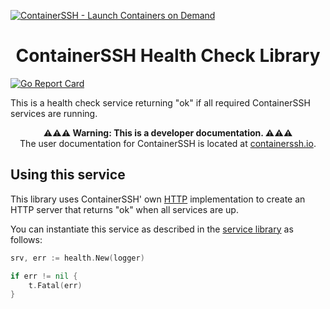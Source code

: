 [![ContainerSSH - Launch Containers on Demand](https://containerssh.github.io/images/logo-for-embedding.svg)](https://containerssh.io/)

<!--suppress HtmlDeprecatedAttribute -->
<h1 align="center">ContainerSSH Health Check Library</h1>

[![Go Report Card](https://goreportcard.com/badge/github.com/containerssh/health?style=for-the-badge)](https://goreportcard.com/report/github.com/containerssh/health)

This is a health check service returning "ok" if all required ContainerSSH services are running.

<p align="center"><strong>⚠⚠⚠ Warning: This is a developer documentation. ⚠⚠⚠</strong><br />The user documentation for ContainerSSH is located at <a href="https://containerssh.io">containerssh.io</a>.</p>

## Using this service 

This library uses ContainerSSH' own [HTTP](https://github.com/containerssh/http) implementation to create an HTTP server that returns "ok" when all services are up.

You can instantiate this service as described in the [service library](https://github.com/containerssh/service) as follows:

```go
srv, err := health.New(logger)

if err != nil {
	t.Fatal(err)
}
```